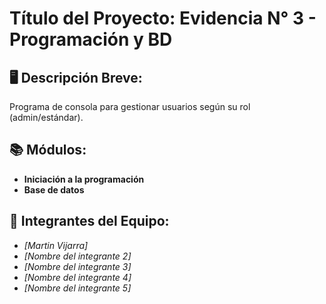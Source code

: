# **Título del Proyecto: Evidencia N° 3 - Programación y BD**      

## 🖥️ Descripción Breve:   
Programa de consola para gestionar usuarios según su rol (admin/estándar).

## 📚 Módulos: 
- **Iniciación a la programación**
- **Base de datos**

## 👥  Integrantes del Equipo:

- _[Martin Vijarra]_
- _[Nombre del integrante 2]_
- _[Nombre del integrante 3]_
- _[Nombre del integrante 4]_
- _[Nombre del integrante 5]_
